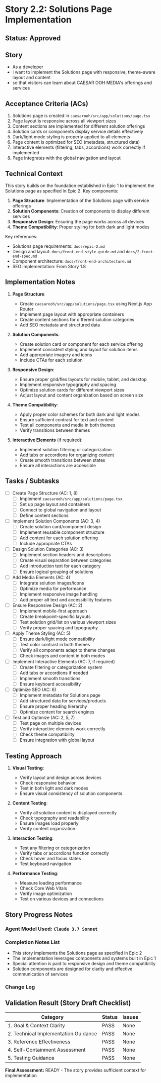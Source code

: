 # Story 2.2: Solutions Page Implementation

## Status: Approved

## Story

- As a developer
- I want to implement the Solutions page with responsive, theme-aware layout and content
- so that visitors can learn about CAESAR OOH MEDIA's offerings and services

## Acceptance Criteria (ACs)

1. Solutions page is created in `caesarooh/src/app/solutions/page.tsx`
2. Page layout is responsive across all viewport sizes
3. Content sections are implemented for different solution offerings
4. Solution cards or components display service details effectively
5. Dark/light mode styling is properly applied to all elements
6. Page content is optimized for SEO (metadata, structured data)
7. Interactive elements (filtering, tabs, accordions) work correctly if implemented
8. Page integrates with the global navigation and layout

## Technical Context

This story builds on the foundation established in Epic 1 to implement the Solutions page as specified in Epic 2. Key components:

1. **Page Structure**: Implementation of the Solutions page with service offerings
2. **Solution Components**: Creation of components to display different services
3. **Responsive Design**: Ensuring the page works across all devices
4. **Theme Compatibility**: Proper styling for both dark and light modes

Key references:
- Solutions page requirements: `docs/epic-2.md`
- Design and layout: `docs/front-end-style-guide.md` and `docs/2-front-end-spec.md`
- Component architecture: `docs/front-end-architecture.md`
- SEO implementation: From Story 1.8

## Implementation Notes

1. **Page Structure**:
   - Create `caesarooh/src/app/solutions/page.tsx` using Next.js App Router
   - Implement page layout with appropriate containers
   - Create content sections for different solution categories
   - Add SEO metadata and structured data

2. **Solution Components**:
   - Create solution card or component for each service offering
   - Implement consistent styling and layout for solution items
   - Add appropriate imagery and icons
   - Include CTAs for each solution

3. **Responsive Design**:
   - Ensure proper grid/flex layouts for mobile, tablet, and desktop
   - Implement responsive typography and spacing
   - Optimize solution cards for different viewport sizes
   - Adjust layout and content organization based on screen size

4. **Theme Compatibility**:
   - Apply proper color schemes for both dark and light modes
   - Ensure sufficient contrast for text and content
   - Test all components and media in both themes
   - Verify transitions between themes

5. **Interactive Elements** (if required):
   - Implement solution filtering or categorization
   - Add tabs or accordions for organizing content
   - Create smooth transitions between states
   - Ensure all interactions are accessible

## Tasks / Subtasks

- [ ] Create Page Structure (AC: 1, 8)
  - [ ] Implement `caesarooh/src/app/solutions/page.tsx`
  - [ ] Set up page layout and containers
  - [ ] Connect to global navigation and layout
  - [ ] Define content sections

- [ ] Implement Solution Components (AC: 3, 4)
  - [ ] Create solution card/component design
  - [ ] Implement reusable component structure
  - [ ] Add content for each solution offering
  - [ ] Include appropriate CTAs

- [ ] Design Solution Categories (AC: 3)
  - [ ] Implement section headers and descriptions
  - [ ] Create visual separation between categories
  - [ ] Add introduction text for each category
  - [ ] Ensure logical grouping of solutions

- [ ] Add Media Elements (AC: 4)
  - [ ] Integrate solution images/icons
  - [ ] Optimize media for performance
  - [ ] Implement responsive image handling
  - [ ] Add proper alt text and accessibility features

- [ ] Ensure Responsive Design (AC: 2)
  - [ ] Implement mobile-first approach
  - [ ] Create breakpoint-specific layouts
  - [ ] Test solution grid/list on various viewport sizes
  - [ ] Verify proper spacing and typography

- [ ] Apply Theme Styling (AC: 5)
  - [ ] Ensure dark/light mode compatibility
  - [ ] Test color contrast in both themes
  - [ ] Verify all components adapt to theme changes
  - [ ] Check images and content in both modes

- [ ] Implement Interactive Elements (AC: 7, if required)
  - [ ] Create filtering or categorization system
  - [ ] Add tabs or accordions if needed
  - [ ] Implement smooth transitions
  - [ ] Ensure keyboard accessibility

- [ ] Optimize SEO (AC: 6)
  - [ ] Implement metadata for Solutions page
  - [ ] Add structured data for services/products
  - [ ] Ensure proper heading hierarchy
  - [ ] Optimize content for search engines

- [ ] Test and Optimize (AC: 2, 5, 7)
  - [ ] Test page on multiple devices
  - [ ] Verify interactive elements work correctly
  - [ ] Check theme compatibility
  - [ ] Ensure integration with global layout

## Testing Approach

1. **Visual Testing**:
   - Verify layout and design across devices
   - Check responsive behavior
   - Test in both light and dark modes
   - Ensure visual consistency of solution components

2. **Content Testing**:
   - Verify all solution content is displayed correctly
   - Check typography and readability
   - Ensure images load properly
   - Verify content organization

3. **Interaction Testing**:
   - Test any filtering or categorization
   - Verify tabs or accordions function correctly
   - Check hover and focus states
   - Test keyboard navigation

4. **Performance Testing**:
   - Measure loading performance
   - Check Core Web Vitals
   - Verify image optimization
   - Test on various devices and connections

## Story Progress Notes

### Agent Model Used: `Claude 3.7 Sonnet`

### Completion Notes List

- This story implements the Solutions page as specified in Epic 2
- The implementation leverages components and systems built in Epic 1
- Special attention is paid to responsive design and theme compatibility
- Solution components are designed for clarity and effective communication of services

### Change Log

## Validation Result (Story Draft Checklist)

| Category                             | Status | Issues |
| ------------------------------------ | ------ | ------ |
| 1. Goal & Context Clarity            | PASS   | None   |
| 2. Technical Implementation Guidance | PASS   | None   |
| 3. Reference Effectiveness           | PASS   | None   |
| 4. Self-Containment Assessment       | PASS   | None   |
| 5. Testing Guidance                  | PASS   | None   |

**Final Assessment:** READY - The story provides sufficient context for implementation 
